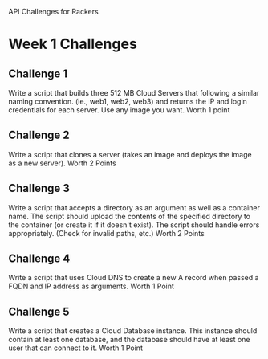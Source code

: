 API Challenges for Rackers

# Week 1 Challenges

## Challenge 1

Write a script that builds three 512 MB Cloud Servers that following a similar naming convention. (ie., web1, web2, web3) and returns the IP and login credentials for each server. Use any image you want. Worth 1 point

## Challenge 2

Write a script that clones a server (takes an image and deploys the image as a new server). Worth 2 Points

## Challenge 3

Write a script that accepts a directory as an argument as well as a container name. The script should upload the contents of the specified directory to the container (or create it if it doesn't exist). The script should handle errors appropriately. (Check for invalid paths, etc.) Worth 2 Points

## Challenge 4

Write a script that uses Cloud DNS to create a new A record when passed a FQDN and IP address as arguments. Worth 1 Point

## Challenge 5

Write a script that creates a Cloud Database instance. This instance should contain at least one database, and the database should have at least one user that can connect to it. Worth 1 Point
